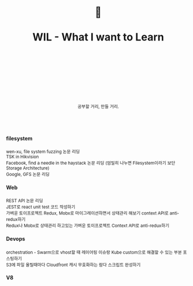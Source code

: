 <div align="center">
  <h1>
    <br/>
    <br/>
    ️📝
    <br />
    <br />
    WIL - What I want to Learn
    <br />
    <br />
    <br />
    <br />
  </h1>
  <sup>
    <br />
    <br />
    <br />
    공부할 거리, 만들 거리.
    <br />
  </sup>
  <br />
  <br />
  <!--pre>cd demo<br/>yarn start</pre-->
  <br />
</div>
<div>
<h4>filesystem</h4>
  <sup>
wen-xu, file  system fuzzing 논문 리딩
  <br />
    TSK in Hikvision
  <br />
    Facebook, find a needle in the haystack 논문 리딩 (엄밀히 나누면 Filesystem이라기 보단 Storage Architecture)
  <br />
    Google, GFS 논문 리딩
  <br />
  </sup>
  <h4>Web</h4>
  <sup>
REST API 논문 리딩
  <br />
    JEST로 react unit test 코드 작성하기
  <br />
    가벼운 토이프로젝트 Redux, Mobx로 마이그레이션하면서 상태관리 해보기 context API로 anti-redux하기
  <br />
    Redux나 Mobx로 상태관리 하고있는 가벼운 토이프로젝트 Context API로 anti-redux하기
  <br />
  </sup>
  <h4>Devops</h4>
  <sup>
orchestration - Swarm으로 vhost할 때 레이어링 이슈랑 Kube custom으로 해결할 수 있는 부분 포스팅하기
  <br />
    S3에 파일 올릴때마다 Cloudfront 캐시 무효화하는 람다 스크립트 완성하기
  <br />
  </sup>
    <h4>V8</h4>
  <sup>
  </sup>
</div>
